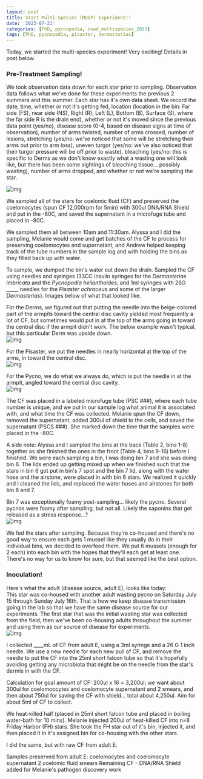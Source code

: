```yaml
---
layout: post
title: Start Multi-Species (MUSP) Experiment!!
date: '2023-07-21'
categories: [PhD, pycnopodia, sswd_multispecies_2023]
tags: [PhD, pycnopodia, pisaster, dermasterias]
---
```

Today, we started the multi-species experiment! Very exciting! Details in post below.

### Pre-Treatment Sampling!
We took observation data down for each star prior to sampling. Observation data follows what we've done for these experiments the previous 2 summers and this summer. Each star has it's own data sheet. We record the date, time, whether or not it's getting fed, location (location in the bin: Far side (FS), near side (NS), Right (R), Left (L), Bottom (B), Surface (S), where the far side R is the drain end), whether or not it's moved since the previous data point (yes/no), disease score (0-4, based on disease signs at time of observation), number of arms twisted, number of arms crossed, number of lesions, stretching (yes/no: we've noticed that some will be stretching their arms out prior to arm loss), uneven turgor (yes/no: we've also noticed that their turgor pressure will be off prior to waste), bleaching (yes/no: this is specific to Derms as we don't know exactly what a wasting one will look like, but there has been some sightings of bleaching tissue... possibly wasting), number of arms dropped, and whether or not we're sampling the star.

![img](../notebook-images/2023-07-21/IMG_4042.JPG)

We sampled all of the stars for coelomic fluid (CF) and preserved the coelomocytes (spun CF 12,000rpm for 5min) with 300ul DNA/RNA Shield and put in the -80C, and saved the supernatant in a microfuge tube and placed in -80C.

We sampled them all between 10am and 11:30am. Alyssa and I did the sampling, Melanie would come and get batches of the CF to process for preserving coelomocytes and supernatant, and Andrew helped keeping track of the tube numbers in the sample log and with holding the bins as they filled back up with water.

To sample, we dumped the bin's water out down the drain. Sampled the CF using needles and syringes (33CC insulin syringes for the _Dermasterias imbricata_ and the _Pycnopodia helianthoides_, and 1ml syringes with 26G _____ needles for the _Pisaster ochraceus_ and some of the larger _Dermasterias_). Images below of what that looked like.

For the Derms, we figured out that putting the needle into the beige-colored part of the armpits toward the central disc cavity yielded most frequently a lot of CF, but sometimes would put in at the top of the arms going in toward the central disc if the armpit didn't work. The below example wasn't typical, but this particular Derm was upside down.      
![img](../notebook-images/2023-07-21/IMG_4071.JPG)   


For the Pisaster, we put the needles in nearly horizontal at the top of the arms, in toward the central disc.       
![img](../notebook-images/2023-07-21/IMG_4074.JPG)

For the Pycno, we do what we always do, which is put the needle in at the armpit, angled toward the central disc cavity.      
![img](../notebook-images/2023-07-21/IMG_4064.JPG)

The CF was placed in a labeled microfuge tube (PSC ###), where each tube number is unique, and we put in our sample log what animal it is associated with, and what time the CF was collected. Melanie spun the CF down, removed the supernatant, added 300ul of shield to the cells, and saved the supernatant (PSCS ###). She marked down the time that the samples were placed in the -80C.

A side note: Alyssa and I sampled the bins at the back (Table 2, bins 1-8) together as she finished the ones in the front (Table 4, bins 9-16) before I finished. We were each sampling a bin, I was doing bin 7 and she was doing bin 6. The lids ended up getting mixed up when we finished such that the stars in bin 6 got put in bin's 7 spot and the bin 7 lid, along with the water hose and the airstone, were placed in with bin 6 stars. We realized it quickly and I cleaned the lids, and replaced the water hoses and airstones for both bin 6 and 7.

Bin 7 was exceptionally foamy post-sampling... likely the pycno. Several pycnos were foamy after sampling, but not all. Likely the saponins that get released as a stress response...?     
![img](../notebook-images/2023-07-21/IMG_4080.JPG)  

We fed the stars after sampling. Because they're co-housed and there's no good way to ensure each gets 1 mussel like they usually do in their individual bins, we decided to overfeed them. We put 6 mussels (enough for 2 each) into each bin with the hopes that they'll each get at least one. There's no way for us to know for sure, but that seemed like the best option.

### Inoculation!
Here's what the adult (disease source, adult E), looks like today:       
This star was co-housed with another adult wasting pycno on Saturday July 15 through Sunday July 16th. That is how we keep disease transmission going in the lab so that we have the same disease source for our experiments. The first star that was the initial wasting star was collected from the field, then we've been co-housing adults throughout the summer and using them as our source of disease for experiments.      
![img](../notebook-images/2023-07-21/IMG_4091.JPG)

I collected ____mL of CF from adult E, using a 3ml syringe and a 26 G 1 inch needle. We use a new needle for each new pull of CF, and remove the needle to put the CF into the 25ml short falcon tube so that it's hopefully avoiding getting any microbiota that might be on the needle from the star's dermis in with the CF.

Calculation for goal amount of CF: 200ul x 16 = 3,200ul; we want about 300ul for coelomoocytes and coelomocyte supernatant and 2 smears, and then about 750ul for saving the CF with shield... total about 4,250ul. Aim for about 5ml of CF to collect. 

We heat-killed half (placed in 25ml short falcon tube and placed in boiling water-bath for 10 mins). Melanie injected 200ul of heat-killed CF into n=8 Friday Harbor (FH) stars. She took the FH star out of it's bin, injected it, and then placed it in it's assigned bin for co-housing with the other stars.

I did the same, but with raw CF from adult E.

Samples preserved from adult E:
coelomocytes and coelomocyte supernatant
2 coelomic fluid smears
Remaining CF - DNA/RNA Shield added for Melanie's pathogen discovery work
